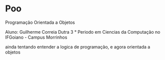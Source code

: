 # Poo
Programação Orientada a Objetos

Aluno: Guilherme Correia Dutra
3 ° Periodo em Ciencias da Computação no IFGoiano - Campus Morrinhos

ainda tentando entender a logica de programação, e agora orientada a objetos
